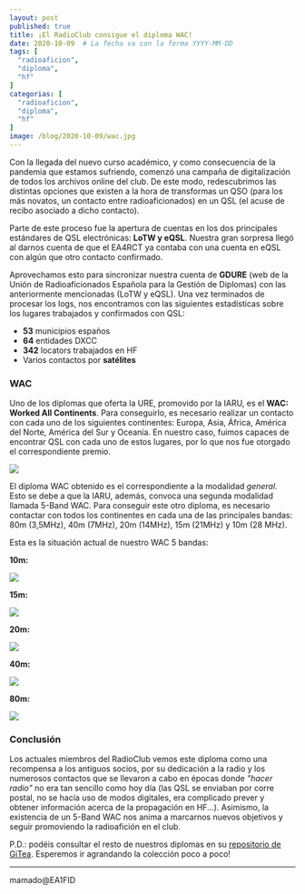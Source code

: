 ```yaml
---
layout: post
published: true
title: ¡El RadioClub consigue el diploma WAC!
date: 2020-10-09  # La fecha va con la forma YYYY-MM-DD
tags: [
  "radioaficion",
  "diploma",
  "hf"
]
categorias: [
  "radioaficion",
  "diploma",
  "hf"
]
image: /blog/2020-10-09/wac.jpg
---
```


Con la llegada del nuevo curso académico, y como consecuencia de la pandemia que estamos sufriendo, comenzó una campaña de digitalización de todos los archivos online del club. De este modo, redescubrimos las distintas opciones que existen a la hora de transformas un QSO (para los más novatos, un contacto entre radioaficionados) en un QSL (el acuse de recibo asociado a dicho contacto).

Parte de este proceso fue la apertura de cuentas en los dos principales estándares de QSL electrónicas: **LoTW y eQSL**. Nuestra gran sorpresa llegó al darnos cuenta de que el EA4RCT ya contaba con una cuenta en eQSL con algún que otro contacto confirmado.

Aprovechamos esto para sincronizar nuestra cuenta de **GDURE** (web de la Unión de Radioaficionados Española para la Gestión de Diplomas) con las anteriormente mencionadas (LoTW y eQSL). Una vez terminados de procesar los logs, nos encontramos con las siguientes estadísticas sobre los lugares trabajados y confirmados con QSL:

- **53** municipios españos
- **64** entidades DXCC
- **342** locators trabajados en HF
- Varios contactos por **satélites**

### WAC

Uno de los diplomas que oferta la URE, promovido por la IARU, es el **WAC: Worked All Continents**. Para conseguirlo, es necesario realizar un contacto con cada uno de los siguientes continentes: Europa, Asia, África, América del Norte, América del Sur y Oceanía. En nuestro caso, fuimos capaces de encontrar QSL con cada uno de estos lugares, por lo que nos fue otorgado el correspondiente premio.

![](/blog/2020-10-09/wac.jpg)

El diploma WAC obtenido es el correspondiente a la modalidad _general_. Esto se debe a que la IARU, además, convoca una segunda modalidad llamada 5-Band WAC. Para conseguir este otro diploma, es necesario contactar con todos los continentes en cada una de las principales bandas: 80m (3,5MHz), 40m (7MHz), 20m (14MHz), 15m (21MHz) y 10m (28 MHz).

Esta es la situación actual de nuestro WAC 5 bandas:

**10m:**

![](/blog/2020-10-09/10m.jpg)

**15m:**

![](/blog/2020-10-09/15m.jpg)

**20m:**

![](/blog/2020-10-09/20m.jpg)

**40m:**

![](/blog/2020-10-09/40m.jpg)

**80m:**

![](/blog/2020-10-09/80m.jpg)

### Conclusión

Los actuales miembros del RadioClub vemos este diploma como una recompensa a los antiguos socios, por su dedicación a la radio y los numerosos contactos que se llevaron a cabo en épocas donde _"hacer radio"_ no era tan sencillo como hoy día (las QSL se enviaban por corre postal, no se hacía uso de modos digitales, era complicado prever y obtener información acerca de la propagación en HF...). Asimismo, la existencia de un 5-Band WAC nos anima a marcarnos nuevos objetivos y seguir promoviendo la radioafición en el club.

P.D.: podéis consultar el resto de nuestros diplomas en su [repositorio de GiTea](https://github.com/RadioClub-E-I-T/diplomas). Esperemos ir agrandando la colección poco a poco!

-------
mamado@EA1FID
